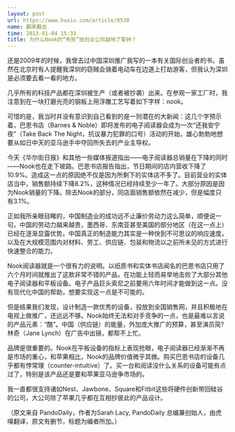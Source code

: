 ```yaml
---
layout: post
url: https://www.huxiu.com/article/8538
name: 翻来翻去
time: 2013-01-04 15:33
title: 为什么Nook的“失败”给创业公司敲响了警钟？
---
```

还是2009年的时候，我曾去过中国深圳推广我写的一本有关国际创业者的书。虽然在北京时有人提醒我深圳的窃贼会骑着电动车在边道上打劫游客，但我认为深圳是必须要去看一看的地方。

几乎所有的科技产品都在深圳被生产（或者被抄袭）出来。在参观一家工厂时，我注意到在一块打磨光亮的钢板上用浮雕工艺写着如下字样：nook。

可惜的是，我当时并没有意识到自己看到的是一则潜在的大新闻：这几个字预示着，巴恩书店（Barnes & Noble）即将发布的电子阅读器会成为一次“还我安宁夜”（Take Back The Night，抗议暴力犯罪的口号）活动的开始，雄心勃勃地想要从如日中天的亚马逊手中夺回所失去的产业主导权。

今天《华尔街日报》和其他一些媒体报道指出——电子阅读器总销量在下降的同时——Nook也在走下坡路。巴恩书店报告指出，节日期间的店内营收下降了10.9%。造成这一点的原因绝不仅是因为所剩下的实体店不多了。目前营业的实体店当中，销售额持续下降8.2%，这种情况已经持续至少一年了。大部分原因是因为Nook销量的下降。除去Nook的部分，同店面销售额依然在减少，但是幅度只有3.1%。

正如我所亲眼目睹的，中国制造业的成功远不止廉价劳动力这么简单，顺便说一句，中国的劳动力越来越贵，墨西哥、东南亚甚至美国的部分地区（在这一点上）已经在逐渐显露优势。中国真正的制造能力其实是一种快到不可思议的响应速度，以及在大规模范围内对材料、劳工、供应链、包装和物流以之前所未见的方式进行快速整合的能力。

Nook阅读器就是一个很有力的说明。以纸质书和实体书店闻名的巴恩书店只用了六个月时间就推出了这款非常不错的产品，在功能上轻而易举地击败了大部分其他电子阅读器和平板设备。电子产品巨头索尼之前要用六年时间才能做到这一点。没有现代化中国的帮助，想要实现这一点是不可能的。

但是结果我们发现，设计制造一款优秀的设备，投放到全国销售网，并且积极地在电视上做推广，还远远不够。Nook始终无法和对手竞争的一点，也是最难以言说的产品元素：“酷”。中国（供应链）的能量，外加庞大推广的预算，甚至演员简?林奇（Jane Lynch）在广告中出镜，都帮不上忙。

品牌是很重要的。Nook在平板设备的指标上表现抢眼，电子阅读器已经渐渐不再是市场的重心，和苹果相比，Nook的品牌价值微乎其微。购买巴恩书店的设备几乎都有悖常理（counter-intuitive）了。买一台和阅读没什么关系的设备可能有点过了，特别是该产品还是要和苹果亚马逊争市场的。

我一直都很支持诸如Nest、Jawbone、Square和Fitbit这些将硬件创新带回硅谷的公司，大公司除了苹果几乎都在互相抄彼此的产品设计。

（原文来自 PandoDaily，作者为Sarah Lacy, PandoDaily 总编兼创始人，由虎嗅翻译，原文有删节，标题为编者所加。）

